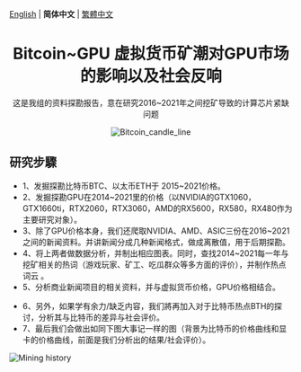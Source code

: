 [English](./README.md) | **简体中文** | [繁體中文](./README.zh-CT.md)
<h1 align="center">Bitcoin~GPU 虚拟货币矿潮对GPU市场的影响以及社会反响</h1>

<div align="center">

这是我组的资料探勘报告，意在研究2016~2021年之间挖矿导致的计算芯片紧缺问题

![Bitcoin_candle_line](https://github.com/showhandss/Bitcoin-GPU_prise/raw/master/Bitcoin_candle_line_day.png)

</div>

## 研究步驟

- 1、发掘探勘比特币BTC、以太币ETH于 2015~2021价格。
- 2、发掘探勘GPU在2014~2021里的价格（以NVIDIA的GTX1060，GTX1660ti，RTX2060，RTX3060，AMD的RX5600，RX580，RX480作为主要研究对象）。
- 3、除了GPU价格本身，我们还爬取NVIDIA、AMD、ASIC三份在2016~2021之间的新闻资料。并讲新闻分成几种新闻格式，做成离散值，用于后期探勘。
- 4、将上两者做数据分析，并制出相应图表。同时，查找2014~2021每一年与挖矿相关的热词（游戏玩家、矿工、吃瓜群众等多方面的评价），并制作热点词云 。
- 5、分析商业新闻项目的相关资料，并与虚拟货币价格，GPU价格相结合。
<!-- - 5.5、重新爬取几次大大小小的矿难时期前后的商业新闻，并用时间序列分析来表示-->
- 6、另外，如果学有余力/缺乏内容，我们將再加入对于比特币热点BTH的探讨，分析其与比特币的差异与社会评价。
- 7、最后我们会做出如同下图大事记一样的图（背景为比特币的价格曲线和显卡的价格曲线，前面是我们分析出的结果/社会评价）。

![Mining history](https://github.com/showhandss/Bitcoin-GPU_prise/raw/master/640-4.jpeg)

